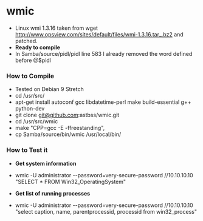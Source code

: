 # wmic
- Linux wmi 1.3.16 taken from wget http://www.opsview.com/sites/default/files/wmi-1.3.16.tar_.bz2  and patched. 
- **Ready to compile**
- In Samba/source/pidl/pidl line 583 I already removed the word defined before @$pidl

### How to Compile
- Tested on Debian 9 Stretch
- cd /usr/src/
- apt-get install autoconf gcc libdatetime-perl make build-essential g++ python-dev
- git clone git@github.com:astbss/wmic.git
- cd /usr/src/wmic
- make "CPP=gcc -E -ffreestanding",
- cp Samba/source/bin/wmic /usr/local/bin/

### How to Test it
- **Get system information**
- wmic -U administrator --password=very-secure-password //10.10.10.10 "SELECT * FROM Win32_OperatingSystem"

- **Get list of running processes**
- wmic -U administrator --password=very-secure-password //10.10.10.10 "select caption, name, parentprocessid, processid from win32_process"
